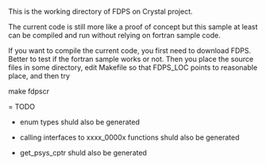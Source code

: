 This is the working directory of FDPS on Crystal project.

The current code is still more like a proof of concept but this sample
at least can be compiled and run without relying on fortran sample code.

If you want to compile the current code, you first need to download
FDPS. Better to test if the fortran sample works or not.  Then you
place the source files in some directory, edit Makefile so that
FDPS_LOC points to reasonable place, and then try

   make fdpscr

= TODO

* enum types shuld also be generated

* calling interfaces to xxxx_0000x functions shuld also be generated

* get_psys_cptr  shuld also be generated
